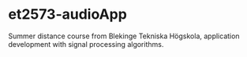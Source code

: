 # et2573-audioApp
Summer distance course from Blekinge Tekniska Högskola, application
development with signal processing algorithms.
